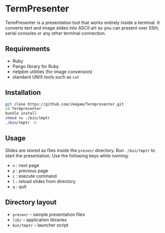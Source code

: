 # TermPresenter

TermPresenter is a presentation tool that works entirely inside a terminal. It converts text and image slides into ASCII art so you can present over SSH, serial consoles or any other terminal connection.

## Requirements
- Ruby
- Pango library for Ruby
- netpbm utilities (for image conversion)
- standard UNIX tools such as `cut`

## Installation
```bash
git clone https://github.com/ikegam/Termpresenter.git
cd Termpresenter
bundle install
chmod +x ./bin/tmptr
./bin/tmptr -h
```

## Usage
Slides are stored as files inside the `presen/` directory. Run `./bin/tmptr` to start the presentation. Use the following keys while running:

- `n` : next page
- `p` : previous page
- `c` : execute command
- `l` : reload slides from directory
- `q` : quit

## Directory layout
- `presen/` – sample presentation files
- `lib/` – application libraries
- `bin/tmptr` – launcher script

